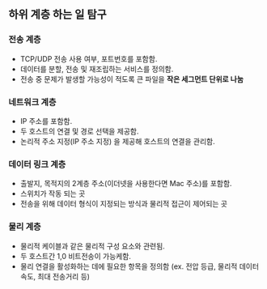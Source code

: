 ## 하위 계층 하는 일 탐구

### 전송 계층
- TCP/UDP 전송 사용 여부, 포트번호를 포함함.
- 데이터를 분할, 전송 및 재조립하는 서비스를 정의함.
- 전송 중 문제가 발생할 가능성이 적도록 큰 파일을 **작은 세그먼트 단위로 나눔**

### 네트워크 계층
- IP 주소를 포함함.
- 두 호스트의 연결 및 경로 선택을 제공함.
- 논리적 주소 지정(IP 주소 지정) 을 제공해 호스트의 연결을 관리함.

### 데이터 링크 계층
- 출발지, 목적지의 2계층 주소(이더넷을 사용한다면 Mac 주소)를 포함함.
- 스위치가 작동 되는 곳
- 전송을 위해 데이터 형식이 지정되는 방식과 물리적 접근이 제어되는 곳

### 물리 계층
- 물리적 케이블과 같은 물리적 구성 요소와 관련됨.
- 두 호스트간  1,0 비트전송이 가능케함.
- 물리 연결을 활성화하는 데에 필요한 항목을 정의함 (ex. 전압 등급, 물리적 데이터 속도, 최대 전송거리 등)